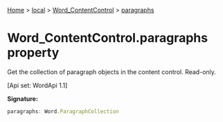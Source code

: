 [Home](./index) &gt; [local](local.md) &gt; [Word\_ContentControl](local.word_contentcontrol.md) &gt; [paragraphs](local.word_contentcontrol.paragraphs.md)

# Word\_ContentControl.paragraphs property

Get the collection of paragraph objects in the content control. Read-only. 

 \[Api set: WordApi 1.1\]

**Signature:**
```javascript
paragraphs: Word.ParagraphCollection
```

